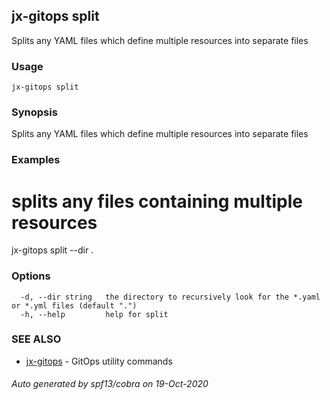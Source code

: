 ## jx-gitops split

Splits any YAML files which define multiple resources into separate files

### Usage

```
jx-gitops split
```

### Synopsis

Splits any YAML files which define multiple resources into separate files

### Examples

  # splits any files containing multiple resources
  jx-gitops split --dir .

### Options

```
  -d, --dir string   the directory to recursively look for the *.yaml or *.yml files (default ".")
  -h, --help         help for split
```

### SEE ALSO

* [jx-gitops](jx-gitops.md)	 - GitOps utility commands

###### Auto generated by spf13/cobra on 19-Oct-2020
